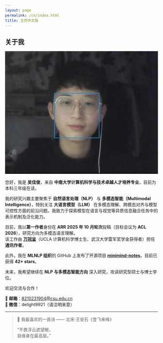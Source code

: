 ```yaml
---
layout: page
permalink: /cn/index.html
title: 主页中文版
---
```


## 关于我

<img src="/images/jiajunwu.jpg" class="floatpic">

您好，我是 **吴佳俊**，来自 **中南大学计算机科学与技术卓越人才培养专业**，目前为本科三年级在读。

我的研究兴趣主要聚焦于 **自然语言处理（NLP）** 与 **多模态智能（Multimodal Intelligence）**，特别关注 **大语言模型（LLM）** 在多模态理解、跨模态对齐与模型可控性方面的前沿问题。我致力于探索模型在语言与视觉等异质信息融合任务中的表示机制及泛化能力。

目前，我以**第一作者**身份在 **ARR 2025 年 10 月轮次**投稿（目标会议为 **ACL 2026**），研究方向为多模态语言理解。  
该工作由 **[万冠呈](https://guanchengwan.github.io)**（UCLA 计算机科学博士生、武汉大学雷军奖学金获得者）担任**通讯作者**。

此外，我在 **MLNLP 组织**的 GitHub 上发布了开源项目 [**minimind-notes**](https://github.com/MLNLP-World/minimind-notes)，目前已获得 **42+ stars**。

未来，我希望继续在 **NLP 与多模态智能方向** 深入研究，攻读研究型硕士与博士学位。

欢迎交流与合作！


**📧 邮箱**：8210231904@csu.edu.cn  
**💬 微信**：delight9921（请注明来意）

---

> 📖 我最喜欢的一首诗 —— 北宋·王安石《登飞来峰》
>
> “不畏浮云遮望眼，  
> 自缘身在最高层。”
